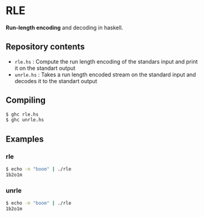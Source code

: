 # RLE
**Run-length encoding** and decoding in haskell.

## Repository contents
 * `rle.hs` : Compute the run length encoding of the standars input and print it on the standart output
 * `unrle.hs` : Takes a run length encoded stream on the standard input and decodes it to the standart output

## Compiling
```sh
$ ghc rle.hs
$ ghc unrle.hs
```

## Examples

### rle
```sh
$ echo -n "boom" | ./rle 
1b2o1m
```
### unrle
```sh
$ echo -n "boom" | ./rle 
1b2o1m
```
